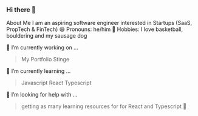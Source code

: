 ### Hi there 👋

About Me
I am an aspiring software engineer interested in Startups (SaaS, PropTech & FinTech)
😄 Pronouns: he/him
🏀 Hobbies: I love basketball, bouldering and my sausage dog


🔭 I’m currently working on ...
  > My Portfolio
  > Stinge


🌱 I’m currently learning ...
  > Javascript
  > React
  > Typescript

🤔 I’m looking for help with ...
  > getting as many learning resources for for React and Typescript 🙂


